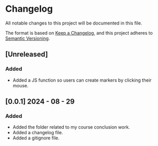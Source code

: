# Changelog

All notable changes to this project will be documented in this file.

The format is based on [Keep a Changelog](https://keepachangelog.com/en/1.0.0/),
and this project adheres to [Semantic Versioning](https://semver.org/spec/v2.0.0.html).

## [Unreleased]

### Added

- Added a JS function so users can create markers by clicking their mouse.
## [0.0.1] 2024 - 08 - 29

### Added 

- Added the folder related to my course conclusion work.
- Added a changelog file.
- Added a gitignore file.


